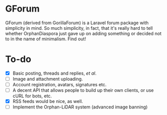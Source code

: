 # GForum

GForum (derived from GorillaForum) is a Laravel forum package with simplicity in mind. So much simplicity, in fact, that it's really hard to tell whether OrphanDiaspora just gave up on adding something or decided not to in the name of minimalism. Find out!

# To-do

-   [x] Basic posting, threads and replies, _et al_.
-   [ ] Image and attachment uploading.
-   [ ] Account registration, avatars, signatures etc.
-   [ ] A decent API that allows people to build up their own clients, or use cURL for bots, etc.
-   [x] RSS feeds would be nice, as well.
-   [ ] Implement the Orphan-LiDAR system (advanced image banning)
